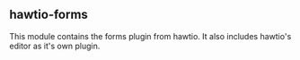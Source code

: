 ## hawtio-forms

This module contains the forms plugin from hawtio.  It also includes hawtio's editor as it's own plugin.
